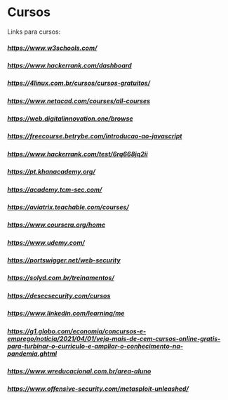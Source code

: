 # Cursos
Links para cursos:

##### https://www.w3schools.com/
##### https://www.hackerrank.com/dashboard

##### https://4linux.com.br/cursos/cursos-gratuitos/
##### https://www.netacad.com/courses/all-courses
##### https://web.digitalinnovation.one/browse
##### https://freecourse.betrybe.com/introducao-ao-javascript
##### https://www.hackerrank.com/test/6rq668jq2ii
##### https://pt.khanacademy.org/

##### https://academy.tcm-sec.com/
##### https://aviatrix.teachable.com/courses/
##### https://www.coursera.org/home
##### https://www.udemy.com/
##### https://portswigger.net/web-security
##### https://solyd.com.br/treinamentos/
##### https://desecsecurity.com/cursos
##### https://www.linkedin.com/learning/me
##### https://g1.globo.com/economia/concursos-e-emprego/noticia/2021/04/01/veja-mais-de-cem-cursos-online-gratis-para-turbinar-o-curriculo-e-ampliar-o-conhecimento-na-pandemia.ghtml
##### https://www.wreducacional.com.br/area-aluno
##### https://www.offensive-security.com/metasploit-unleashed/

